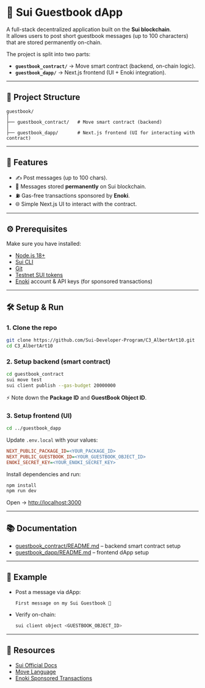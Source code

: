 # 📝 Sui Guestbook dApp

A full-stack decentralized application built on the **Sui blockchain**.  
It allows users to post short guestbook messages (up to 100 characters) that are stored permanently on-chain.  

The project is split into two parts:
- **`guestbook_contract/`** → Move smart contract (backend, on-chain logic).
- **`guestbook_dapp/`** → Next.js frontend (UI + Enoki integration).

---

## 📂 Project Structure

```
guestbook/
│
├── guestbook_contract/   # Move smart contract (backend)
│
├── guestbook_dapp/       # Next.js frontend (UI for interacting with contract)

```

---

## 🚀 Features

- ✍️ Post messages (up to 100 chars).  
- 💾 Messages stored **permanently** on Sui blockchain.  
- ⛽ Gas-free transactions sponsored by **Enoki**.  
- 🌐 Simple Next.js UI to interact with the contract.  

---

## ⚙️ Prerequisites

Make sure you have installed:
- [Node.js 18+](https://nodejs.org/)
- [Sui CLI](https://docs.sui.io/guides/developer/getting-started/sui-install)
- [Git](https://git-scm.com/)
- [Testnet SUI tokens](https://faucet.sui.io/)
- [Enoki](https://docs.sui.io/tools/enoki) account & API keys (for sponsored transactions)

---

## 🛠️ Setup & Run

### 1. Clone the repo
```bash
git clone https://github.com/Sui-Developer-Program/C3_AlbertArt10.git
cd C3_AlbertArt10
```

### 2. Setup backend (smart contract)
```bash
cd guestbook_contract
sui move test
sui client publish --gas-budget 20000000
```
⚡ Note down the **Package ID** and **GuestBook Object ID**.

### 3. Setup frontend (UI)
```bash
cd ../guestbook_dapp
```

Update `.env.local` with your values:
```ini
NEXT_PUBLIC_PACKAGE_ID=<YOUR_PACKAGE_ID>
NEXT_PUBLIC_GUESTBOOK_ID=<YOUR_GUESTBOOK_OBJECT_ID>
ENOKI_SECRET_KEY=<YOUR_ENOKI_SECRET_KEY>
```

Install dependencies and run:
```bash
npm install
npm run dev
```

Open → [http://localhost:3000](http://localhost:3000)

---

## 📚 Documentation

- [guestbook_contract/README.md](./guestbook_contract/README.md) – backend smart contract setup  
- [guestbook_dapp/README.md](./guestbook_dapp/README.md) – frontend dApp setup  

---

## 📝 Example

- Post a message via dApp:  
  ```
  First message on my Sui Guestbook 🎉
  ```
- Verify on-chain:  
  ```bash
  sui client object <GUESTBOOK_OBJECT_ID>
  ```

---

## 📖 Resources
- [Sui Official Docs](https://docs.sui.io/)
- [Move Language](https://github.com/move-language/move)
- [Enoki Sponsored Transactions](https://docs.sui.io/tools/enoki)
